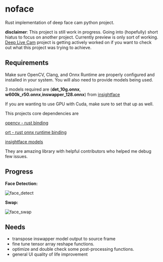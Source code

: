 # noface

Rust implementation of deep face cam python project.

**disclaimer**: This project is still work in progress. Going into (hopefully) short hiatus to focus on another project. Currently preview is only sort of working. [Deep Live Cam](https://github.com/hacksider/Deep-Live-Cam) project is getting actively worked on if you want to check out what this project was trying to achieve.

## Requirements

Make sure OpenCV, Clang, and Onnx Runtime are properly configured and installed in your system. You will also need to provide models being used.

3 models required are (**det_10g.onnx**, **w600k_r50.onnx**,**inswapper_128.onnx**) from [insightface](https://github.com/deepinsight/insightface)

If you are wanting to use GPU with Cuda, make sure to set that up as well.

This projects core dependencies are

[opencv - rust binding](https://github.com/twistedfall/opencv-rust)

[ort - rust onnx runtime binding](https://github.com/pykeio/ort)

[insightface models](https://github.com/deepinsight/insightface)

They are amazing library with helpful contributors who helped me debug few issues.

## Progress

**Face Detection:**

![face_detect](https://github.com/user-attachments/assets/cb2f9c29-6b29-45b9-bd09-3a733b35c854)

**Swap:**

![face_swap](https://github.com/user-attachments/assets/1957ee68-8399-48b9-a10f-1ab8e3a49144)


## Needs

- transpose inswapper model output to source frame
- fine tune tensor array reshape functions.
- optimize and double check some post-processing functions.
- general UI quality of life improvement
